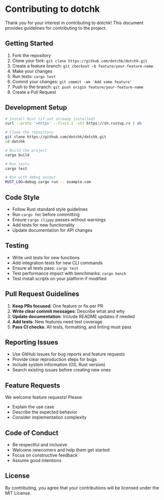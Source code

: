 # Contributing to dotchk

Thank you for your interest in contributing to dotchk! This document provides guidelines for contributing to the project.

## Getting Started

1. Fork the repository
2. Clone your fork: `git clone https://github.com/dotchk/dotchk.git`
3. Create a feature branch: `git checkout -b feature/your-feature-name`
4. Make your changes
5. Run tests: `cargo test`
6. Commit your changes: `git commit -am 'Add some feature'`
7. Push to the branch: `git push origin feature/your-feature-name`
8. Create a Pull Request

## Development Setup

```bash
# Install Rust (if not already installed)
curl --proto '=https' --tlsv1.2 -sSf https://sh.rustup.rs | sh

# Clone the repository
git clone https://github.com/dotchk/dotchk.git
cd dotchk

# Build the project
cargo build

# Run tests
cargo test

# Run with debug output
RUST_LOG=debug cargo run -- example.com
```

## Code Style

- Follow Rust standard style guidelines
- Run `cargo fmt` before committing
- Ensure `cargo clippy` passes without warnings
- Add tests for new functionality
- Update documentation for API changes

## Testing

- Write unit tests for new functions
- Add integration tests for new CLI commands
- Ensure all tests pass: `cargo test`
- Test performance impact with benchmarks: `cargo bench`
- Test install scripts on your platform if modified

## Pull Request Guidelines

1. **Keep PRs focused**: One feature or fix per PR
2. **Write clear commit messages**: Describe what and why
3. **Update documentation**: Include README updates if needed
4. **Add tests**: New features need test coverage
5. **Pass CI checks**: All tests, formatting, and linting must pass

## Reporting Issues

- Use GitHub Issues for bug reports and feature requests
- Provide clear reproduction steps for bugs
- Include system information (OS, Rust version)
- Search existing issues before creating new ones

## Feature Requests

We welcome feature requests! Please:
- Explain the use case
- Describe the expected behavior
- Consider implementation complexity

## Code of Conduct

- Be respectful and inclusive
- Welcome newcomers and help them get started
- Focus on constructive feedback
- Assume good intentions

## License

By contributing, you agree that your contributions will be licensed under the MIT License.